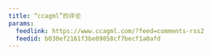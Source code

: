 ```yaml
---
title: “ccagml”的评论
params:
  feedlink: https://www.ccagml.com/?feed=comments-rss2
  feedid: b030ef2161f3be89858cf7becf1a0afd
---
```

